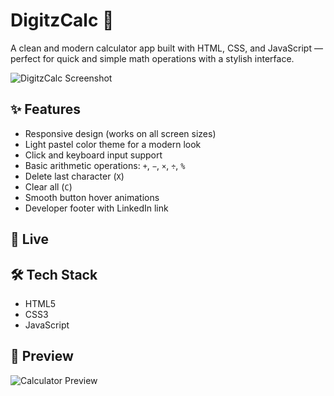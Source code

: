 # DigitzCalc 🧮

A clean and modern calculator app built with HTML, CSS, and JavaScript — perfect for quick and simple math operations with a stylish interface.

![DigitzCalc Screenshot](assets/images/banner.png)

## ✨ Features

- Responsive design (works on all screen sizes)
- Light pastel color theme for a modern look
- Click and keyboard input support
- Basic arithmetic operations: `+`, `−`, `×`, `÷`, `%`
- Delete last character (`X`)
- Clear all (`C`)
- Smooth button hover animations
- Developer footer with LinkedIn link

## 🚀 Live


## 🛠️ Tech Stack

- HTML5
- CSS3 
- JavaScript

## 📸 Preview

![Calculator Preview](assets/images/screenshot.png)


